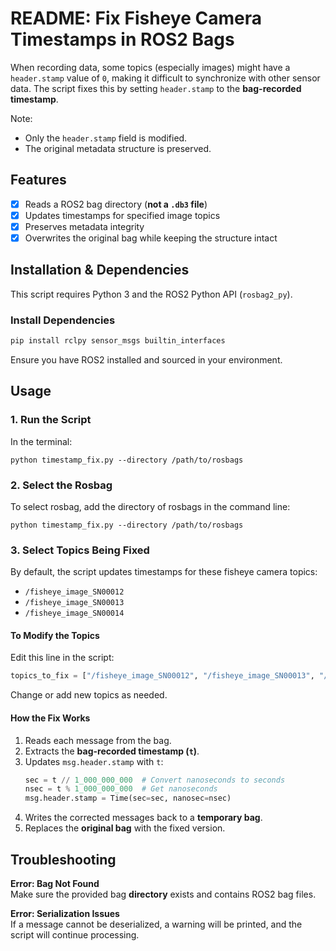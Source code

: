 # README: Fix Fisheye Camera Timestamps in ROS2 Bags

When recording data, some topics (especially images) might have a `header.stamp` value of `0`, making it difficult to synchronize with other sensor data. The script fixes this by setting `header.stamp` to the **bag-recorded timestamp**.

Note:
- Only the `header.stamp` field is modified.
- The original metadata structure is preserved.
  
## Features

- [x] Reads a ROS2 bag directory (**not a ****`.db3`**** file**)
- [x] Updates timestamps for specified image topics
- [x] Preserves metadata integrity
- [x] Overwrites the original bag while keeping the structure intact

## Installation & Dependencies

This script requires Python 3 and the ROS2 Python API (`rosbag2_py`).

### Install Dependencies

```sh
pip install rclpy sensor_msgs builtin_interfaces
```

Ensure you have ROS2 installed and sourced in your environment.

## Usage

### 1. Run the Script

In the terminal:
```
python timestamp_fix.py --directory /path/to/rosbags
```

### 2. Select the Rosbag
To select rosbag, add the directory of rosbags in the command line: 
```
python timestamp_fix.py --directory /path/to/rosbags
```


### 3. Select Topics Being Fixed

By default, the script updates timestamps for these fisheye camera topics:

- `/fisheye_image_SN00012`
- `/fisheye_image_SN00013`
- `/fisheye_image_SN00014`

#### To Modify the Topics

Edit this line in the script:

```python
topics_to_fix = ["/fisheye_image_SN00012", "/fisheye_image_SN00013", "/fisheye_image_SN00014"]
```

Change or add new topics as needed.

#### How the Fix Works

1. Reads each message from the bag.
2. Extracts the **bag-recorded timestamp (****`t`****)**.
3. Updates `msg.header.stamp` with `t`:
   ```python
   sec = t // 1_000_000_000  # Convert nanoseconds to seconds
   nsec = t % 1_000_000_000  # Get nanoseconds
   msg.header.stamp = Time(sec=sec, nanosec=nsec)
   ```
4. Writes the corrected messages back to a **temporary bag**.
5. Replaces the **original bag** with the fixed version.

## Troubleshooting

**Error: Bag Not Found**\
Make sure the provided bag **directory** exists and contains ROS2 bag files.

**Error: Serialization Issues**\
If a message cannot be deserialized, a warning will be printed, and the script will continue processing.



